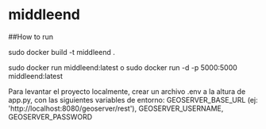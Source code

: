 # middleend

##How to run

sudo docker build -t middleend .

sudo docker run middleend:latest o sudo docker run -d -p 5000:5000 middleend:latest


Para levantar el proyecto localmente, crear un archivo .env a la altura de app.py, con las siguientes variables de entorno:
GEOSERVER_BASE_URL (ej: 'http://localhost:8080/geoserver/rest'), GEOSERVER_USERNAME, GEOSERVER_PASSWORD 
